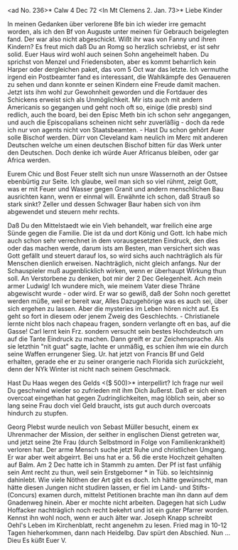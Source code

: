 <ad No. 236>* Calw 4 Dec 72
 <In Mt Clemens 2. Jan. 73>*
Liebe Kinder

In meinen Gedanken über verlorene Bfe bin ich wieder irre gemacht worden, als ich den Bf von Auguste unter meinen für Gebrauch beigelegten fand. Der war also nicht abgeschickt. Wißt ihr was von Fanny und ihren Kindern? 
Es freut mich daß Du an Romg so herzlich schriebst, er ist sehr solid. Euer Haus wird wohl auch seinen Sohn angeheimelt haben. Du sprichst von Menzel und Friedensboten, aber es kommt beharrlich kein Harper oder dergleichen paket, das vom 5 Oct war das letzte. Ich vermuthe irgend ein Postbeamter fand es interessant, die Wahlkämpfe des Genaueren zu sehen und dann konnte er seinen Kindern eine Freude damit machen. Jetzt ists ihm wohl zur Gewohnheit geworden und die Fortdauer des Schickens erweist sich als Unmöglichkeit. Mir ists auch mit andern Americanis so gegangen und geht noch oft so, einige (die presb) sind redlich, auch the board, bei den Episc Meth bin ich schon sehr angegangen, und auch die Episcopalians scheinen nicht sehr zuverläßig - doch da rede ich nur von agents nicht von Staatsbeamten. - Hast Du schon gehört Auer solle Bischof werden. Dürr von Cleveland kam neulich im Merc mit anderen Deutschen welche um einen deutschen Bischof bitten für das Werk unter den Deutschen. Doch denke ich würde Auer Africanus bleiben, oder gar Africa werden.

Eurem Chic und Bost Feuer stellt sich nun unsre Wassernoth an der Ostsee ebenbürtig zur Seite. Ich glaube, weil man sich so viel rühmt, zeigt Gott, was er mit Feuer und Wasser gegen Granit und andern menschlichen Bau ausrichten kann, wenn er einmal will. Erwähnte ich schon, daß Strauß so stark sinkt? Zeller und dessen Schwager Baur haben sich von ihm abgewendet und steuern mehr rechts.

Daß Du den Mittelstaedt wie ein Vieh behandelt, war freilich eine arge Sünde gegen die Familie. Die ist da und dort König und Gott. Ich habe mich auch schon sehr verrechnet in dem vorausgesetzten Eindruck, den dies oder das machen werde, darum ists am Besten, man versichert sich was Gott gefällt und steuert darauf los, so wird sichs auch nachträglich als für Menschen dienlich erweisen. Nachträglich, nicht gleich anfangs. Nur der Schauspieler muß augenblicklich wirken, wenn er überhaupt Wirkung thun soll. 
An Verstorbene zu denken, bot mir der 2 Dec Gelegenheit. Ach mein armer Ludwig! Ich wundere mich, wie meinem Vater diese Thräne abgewischt wurde - oder wird. Er war so gewiß, daß der Sohn noch gerettet werden müße, weil er bereit war, Alles Dazugehörige was es auch sei, über sich ergehen zu lassen. Aber die mysteries im Leben hören nicht auf. Es geht so fort in diesem oder jenem Zweig des Geschlechts. - Christianele lernte nicht blos nach chapeau fragen, sondern verlangte oft en bas, auf die Gasse! Carl lernt kein Frz. sondern versucht sein bestes Hochdeutsch um auf die Tante Eindruck zu machen. Dann greift er zur Zeichensprache. Als sie letzthin "nit guat" sagte, lachte er unmäßig, es schien ihm wie ein durch seine Waffen errungener Sieg. Ur. hat jetzt von Francis Bf und Geld erhalten, gerade ehe er zu seiner orangerie nach Florida sich zurückzieht, denn der NYk Winter ist nicht nach seinem Geschmack.

Hast Du Haas wegen des Gelds <($ 500)>* interpellirt? Ich frage nur weil Du geschwind wieder so zufrieden mit ihm Dich äußerst. Daß er sich einen overcoat eingethan hat gegen Zudringlichkeiten, mag löblich sein, aber so lang seine Frau doch viel Geld braucht, ists gut auch durch overcoats hindurch zu stupfen.

Georg Plebst wurde neulich von Sebast Müller besucht, einem ex Uhrenmacher der Mission, der seither in englischen Dienst getreten war, und jetzt seine 2te Frau (durch Selbstmord in Folge von Familienkrankheit) verloren hat. Der arme Mensch suche jetzt Ruhe und christlichen Umgang. Er war aber weit abgeirrt. Bei uns hat er a. 56 die erste Hochzeit gehalten auf Balm. 
Am 2 Dec hatte ich in Stammh zu amten. Der Pf ist fast unfähig sein Amt recht zu thun, weil sein Erstgeborner <Gg>* in Tüb. so leichtsinnig dahinlebt. Wie viele Nöthen der Art gibt es doch. Ich hätte gewünscht, man hätte diesen Jungen nicht studiren lassen, er fiel im Land- und Stifts- (Concurs) examen durch, mittelst Petitionen brachte man ihn dann auf dem Gnadenweg hinein. Aber er mochte nicht arbeiten. Dagegen hat sich Ludw Hoffacker nachträglich noch recht bekehrt und ist ein guter Pfarrer worden. Kennst ihn wohl noch, wenn er auch älter war. Joseph Knapp schreibt Oehl's Leben im Kirchenblatt, recht angenehm zu lesen. Fried mag in 10-12 Tagen hieherkommen, dann nach Heidelbg. Dav spürt den Abschied. Nun … Dieu 
 Es küßt Euer V.
